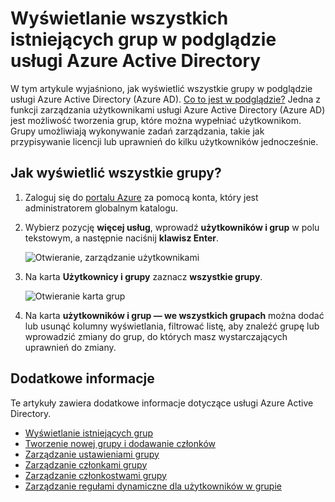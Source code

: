 <properties
    pageTitle="Wyświetlanie wszystkich istniejących grup w podglądzie usługi Azure Active Directory | Microsoft Azure"
    description="Jak wyświetlić grupy, które zostały już utworzone w podglądzie usługi Azure Active Directory."
    services="active-directory"
    documentationCenter=""
    authors="curtand"
    manager="femila"
    editor=""/>

<tags
    ms.service="active-directory"
    ms.workload="identity"
    ms.tgt_pltfrm="na"
    ms.devlang="na"
    ms.topic="article"
    ms.date="09/12/2016"
    ms.author="curtand"/>


# <a name="view-all-existing-groups-in-azure-active-directory-preview"></a>Wyświetlanie wszystkich istniejących grup w podglądzie usługi Azure Active Directory

W tym artykule wyjaśniono, jak wyświetlić wszystkie grupy w podglądzie usługi Azure Active Directory (Azure AD). [Co to jest w podglądzie?](active-directory-preview-explainer.md) Jedna z funkcji zarządzania użytkownikami usługi Azure Active Directory (Azure AD) jest możliwość tworzenia grup, które można wypełniać użytkownikom. Grupy umożliwiają wykonywanie zadań zarządzania, takie jak przypisywanie licencji lub uprawnień do kilku użytkowników jednocześnie.

## <a name="how-do-i-see-all-the-groups"></a>Jak wyświetlić wszystkie grupy?

1.  Zaloguj się do [portalu Azure](https://portal.azure.com) za pomocą konta, który jest administratorem globalnym katalogu.

2.  Wybierz pozycję **więcej usług**, wprowadź **użytkowników i grup** w polu tekstowym, a następnie naciśnij **klawisz Enter**.

    ![Otwieranie, zarządzanie użytkownikami](./media/active-directory-groups-view-azure-portal/search-user-management.png)

3.  Na karta **Użytkownicy i grupy** zaznacz **wszystkie grupy**.

    ![Otwieranie karta grup](./media/active-directory-groups-view-azure-portal/view-groups-blade.png)

4. Na karta **użytkowników i grup — we wszystkich grupach** można dodać lub usunąć kolumny wyświetlania, filtrować listę, aby znaleźć grupę lub wprowadzić zmiany do grup, do których masz wystarczających uprawnień do zmiany.

## <a name="additional-information"></a>Dodatkowe informacje

Te artykuły zawiera dodatkowe informacje dotyczące usługi Azure Active Directory.

* [Wyświetlanie istniejących grup](active-directory-groups-view-azure-portal.md)
* [Tworzenie nowej grupy i dodawanie członków](active-directory-groups-create-azure-portal.md)
* [Zarządzanie ustawieniami grupy](active-directory-groups-settings-azure-portal.md)
* [Zarządzanie członkami grupy](active-directory-groups-members-azure-portal.md)
* [Zarządzanie członkostwami grupy](active-directory-groups-membership-azure-portal.md)
* [Zarządzanie regułami dynamiczne dla użytkowników w grupie](active-directory-groups-dynamic-membership-azure-portal.md)
